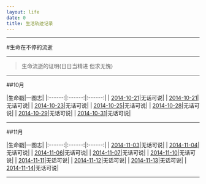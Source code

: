 ```yaml
---
layout: life
date: 0
title: 生活轨迹记录
---
```


-----------------------------------------------

#生命在不停的流逝

******
> 生命流逝的证明(日日当精进 但求无愧)

******
##10月

|生命戳|一图志|
|:------:|:------:|:------:|
| [2014-10-21](/life/2014/10/2014-10-21.html)|无话可说|
| [2014-10-21](/life/2014/10/2014-10-21.html)|无话可说|
| [2014-10-23](/life/2014/10/2014-10-23.html)|无话可说|
| [2014-10-25](/life/2014/10/2014-10-25.html)|无话可说|
| [2014-10-28](/life/2014/10/2014-10-28.html)|无话可说|
| [2014-10-29](/life/2014/10/2014-10-29.html)|无话可说|
| [2014-10-31](/life/2014/10/2014-10-31.html)|无话可说|

******
##11月

|生命戳|一图志|
|:------:|:------:|:------:|
| [2014-11-03](/life/2014/11/2014-11-03.html)|无话可说|
| [2014-11-04](/life/2014/11/2014-11-04.html)|无话可说|
| [2014-11-06](/life/2014/11/2014-11-06.html)|无话可说|
| [2014-11-07](/life/2014/11/2014-11-07.html)|无话可说|
| [2014-11-10](/life/2014/11/2014-11-10.html)|无话可说|
| [2014-11-11](/life/2014/11/2014-11-11.html)|无话可说|
| [2014-11-12](/life/2014/11/2014-11-12.html)|无话可说|
| [2014-11-13](/life/2014/11/2014-11-13.html)|无话可说|
| [2014-11-14](/life/2014/11/2014-11-14.html)|无话可说|

******

